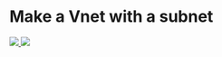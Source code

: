 # Make a Vnet with a subnet 
<a href="https://portal.azure.com/#create/Microsoft.Template/uri/https://github.com/Souradeep2304/Azure-Templates/blob/master/Vnet%20Template%201/template2.json" target="_blank">
    <img src="http://azuredeploy.net/deploybutton.png"/>
</a>
<a href="http://armviz.io/#/?load=https://github.com/Souradeep2304/Azure-Templates/blob/master/Vnet%20Template%201/template2.json" target="_blank">
    <img src="http://armviz.io/visualizebutton.png"/>
</a>


